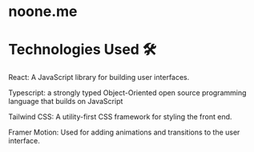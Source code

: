 # noone.me

# Technologies Used 🛠️

React: A JavaScript library for building user interfaces.

Typescript: a strongly typed Object-Oriented open source programming language that builds on JavaScript

Tailwind CSS: A utility-first CSS framework for styling the front end.

Framer Motion: Used for adding animations and transitions to the user interface.